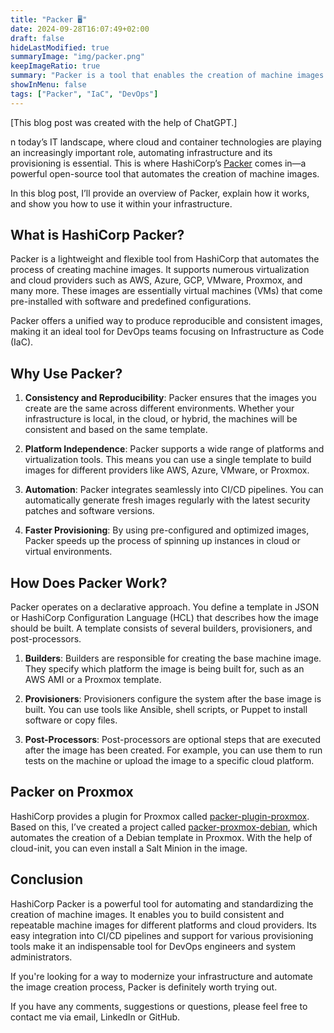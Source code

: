 ```yaml
---
title: "Packer 🖥️"
date: 2024-09-28T16:07:49+02:00
draft: false
hideLastModified: true
summaryImage: "img/packer.png"
keepImageRatio: true
summary: "Packer is a tool that enables the creation of machine images."
showInMenu: false
tags: ["Packer", "IaC", "DevOps"]
---
```


[This blog post was created with the help of ChatGPT.]

n today’s IT landscape, where cloud and container technologies are playing an increasingly important role, automating infrastructure and its provisioning is essential. This is where HashiCorp’s [Packer](https://github.com/hashicorp/packer) comes in—a powerful open-source tool that automates the creation of machine images.

In this blog post, I’ll provide an overview of Packer, explain how it works, and show you how to use it within your infrastructure.

## What is HashiCorp Packer?

Packer is a lightweight and flexible tool from HashiCorp that automates the process of creating machine images. It supports numerous virtualization and cloud providers such as AWS, Azure, GCP, VMware, Proxmox, and many more. These images are essentially virtual machines (VMs) that come pre-installed with software and predefined configurations.

Packer offers a unified way to produce reproducible and consistent images, making it an ideal tool for DevOps teams focusing on Infrastructure as Code (IaC).

## Why Use Packer?

1. **Consistency and Reproducibility**: Packer ensures that the images you create are the same across different environments. Whether your infrastructure is local, in the cloud, or hybrid, the machines will be consistent and based on the same template.

2. **Platform Independence**: Packer supports a wide range of platforms and virtualization tools. This means you can use a single template to build images for different providers like AWS, Azure, VMware, or Proxmox.

3. **Automation**: Packer integrates seamlessly into CI/CD pipelines. You can automatically generate fresh images regularly with the latest security patches and software versions.

4. **Faster Provisioning**: By using pre-configured and optimized images, Packer speeds up the process of spinning up instances in cloud or virtual environments.

## How Does Packer Work?

Packer operates on a declarative approach. You define a template in JSON or HashiCorp Configuration Language (HCL) that describes how the image should be built. A template consists of several builders, provisioners, and post-processors.

1. **Builders**: Builders are responsible for creating the base machine image.
They specify which platform the image is being built for, such as an AWS AMI or a Proxmox template.

2. **Provisioners**: Provisioners configure the system after the base image is built.
You can use tools like Ansible, shell scripts, or Puppet to install software or copy files.

3. **Post-Processors**: Post-processors are optional steps that are executed after the image has been created.
For example, you can use them to run tests on the machine or upload the image to a specific cloud platform.

## Packer on Proxmox

HashiCorp provides a plugin for Proxmox called [packer-plugin-proxmox](https://github.com/hashicorp/packer-plugin-proxmox).
Based on this, I’ve created a project called [packer-proxmox-debian](https://github.com/53845714nF/packer-proxmox-debian),
which automates the creation of a Debian template in Proxmox.
With the help of cloud-init, you can even install a Salt Minion in the image.

## Conclusion

HashiCorp Packer is a powerful tool for automating and standardizing the creation of machine images. It enables you to build consistent and repeatable machine images for different platforms and cloud providers. Its easy integration into CI/CD pipelines and support for various provisioning tools make it an indispensable tool for DevOps engineers and system administrators.

If you're looking for a way to modernize your infrastructure and automate the image creation process, Packer is definitely worth trying out.

If you have any comments, suggestions or questions, please feel free to contact me via email, LinkedIn or GitHub.